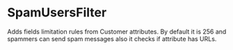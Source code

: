 # SpamUsersFilter
Adds fields limitation rules from Customer attributes. By default it is 256 and spammers can send spam messages also it checks if  attribute has URLs.
